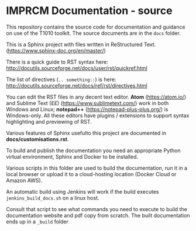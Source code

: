 # IMPRCM Documentation - source

This repository contains the source code for documentation and guidance on use of the T1010 toolkit. The source documents are in the ```docs``` folder. 

This is a Sphinx project with files written in ReStructured Text. (https://www.sphinx-doc.org/en/master/)

There is a quick guide to RST syntax here: http://docutils.sourceforge.net/docs/user/rst/quickref.html

The list of directives (``` .. something:: ```) is here: http://docutils.sourceforge.net/docs/ref/rst/directives.html

You can edit the RST files in any decent text editor. **Atom** (https://atom.io/) and Sublime Text (££) (https://www.sublimetext.com/) work in both Windows and Linux; **notepad++** (https://notepad-plus-plus.org/) is Windows-only. All these editors have plugins / extensions to support syntax highlighting and previewing of RST.

Various features of Sphinx usefulto this project are documented in **docs/customisations.rst**.

To build and publish the documentation you need an appropriate Python virtual environment, Sphinx and Docker to be installed.

Various scripts in this folder are used to build the documentation, run it in a local browser or upload it to a cloud-hosting location (Docker Cloud or Amazon AWS).

An automatic build using Jenkins will work if the build executes ```jenkins_build_docs.sh``` on a linux host.

Consult that script to see what commands you need to execute to build the documentation website and pdf copy from scratch. The built documentation ends up in a `_build` folder 
